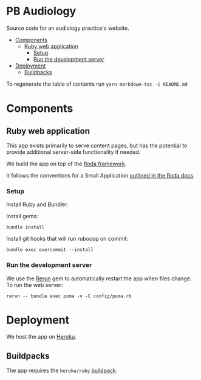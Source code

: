 # PB Audiology

Source code for an audiology practice's website.

<!-- toc -->

- [Components](#components)
  * [Ruby web application](#ruby-web-application)
    + [Setup](#setup)
    + [Run the development server](#run-the-development-server)
- [Deployment](#deployment)
  * [Buildpacks](#buildpacks)

<!-- tocstop -->

To regenerate the table of contents run `yarn markdown-toc -i README.md`

# Components

## Ruby web application

This app exists primarily to serve content pages, but has the potential to provide additional server-side functionality if needed.

We build the app on top of the [Roda framework](http://roda.jeremyevans.net/).

It follows the conventions for a Small Application [outlined in the Roda docs](http://roda.jeremyevans.net/rdoc/files/doc/conventions_rdoc.html).

### Setup

Install Ruby and Bundler.

Install gems:

```
bundle install
```

Install git hooks that will run rubocop on commit:

```
bundle exec overcommit --install
```

### Run the development server

We use the [Rerun](https://github.com/alexch/rerun) gem to automatically restart the app when files change. To run the web server:

```
rerun -- bundle exec puma -v -C config/puma.rb
```

# Deployment

We host the app on [Heroku](https://www.heroku.com/).

## Buildpacks

The app requires the `heroku/ruby` [buildpack](https://devcenter.heroku.com/articles/buildpacks).
